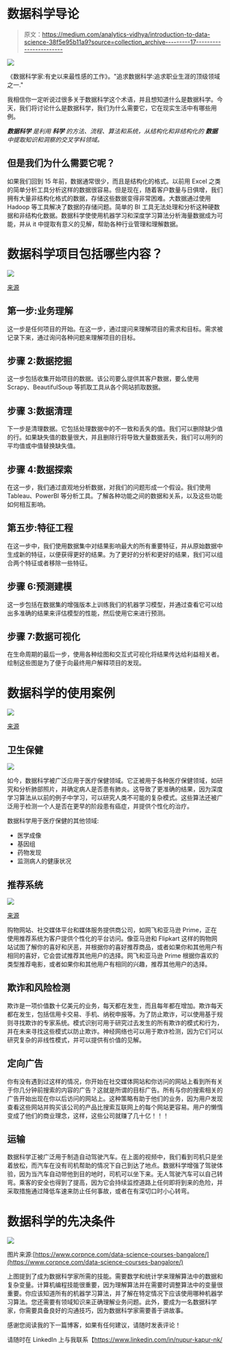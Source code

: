 # 数据科学导论

> 原文：<https://medium.com/analytics-vidhya/introduction-to-data-science-38f5e95b11a9?source=collection_archive---------17----------------------->

![](img/57ff135fd90cc5f49dbff4452c593a2b.png)

《数据科学家:有史以来最性感的工作》。"追求数据科学:追求职业生涯的顶级领域之一."

我相信你一定听说过很多关于数据科学这个术语，并且想知道什么是数据科学。今天，我们将讨论什么是数据科学，我们为什么需要它，它在现实生活中有哪些用例。

***数据科学*** *是利用* ***科学*** *的方法、流程、算法和系统，从结构化和非结构化的* ***数据*** *中提取知识和洞察的交叉学科领域。*

## 但是我们为什么需要它呢？

如果我们回到 15 年前，数据通常很少，而且是结构化的格式。以前用 Excel 之类的简单分析工具分析这样的数据很容易。但是现在，随着客户数量与日俱增，我们拥有大量非结构化格式的数据，存储这些数据变得非常困难。大数据通过使用 Hadoop 等工具解决了数据的存储问题。简单的 BI 工具无法处理和分析这种硬数据和非结构化数据。数据科学使使用机器学习和深度学习算法分析海量数据成为可能，并从 it 中提取有意义的见解，帮助各种行业管理和理解数据。

# 数据科学项目包括哪些内容？

![](img/48cc977c3d895bec367420700e3263cb.png)

[来源](http://sudeep.co/data-science/Understanding-the-Data-Science-Lifecycle/)

## 第一步:业务理解

这一步是任何项目的开始。在这一步，通过提问来理解项目的需求和目标。需求被记录下来，通过询问各种问题来理解项目的目标。

## 步骤 2:数据挖掘

这一步包括收集开始项目的数据。该公司要么提供其客户数据，要么使用 Scrapy、BeautifulSoup 等抓取工具从各个网站抓取数据。

## 步骤 3:数据清理

下一步是清理数据。它包括处理数据中的不一致和丢失的值。我们可以删除缺少值的行。如果缺失值的数量很大，并且删除行将导致大量数据丢失，我们可以用列的平均值或中值替换缺失值。

## 步骤 4:数据探索

在这一步，我们通过直观地分析数据，对我们的问题形成一个假设。我们使用 Tableau、PowerBI 等分析工具。了解各种功能之间的数据和关系，以及这些功能如何相互影响。

## 第五步:特征工程

在这一步中，我们使用数据集中对结果影响最大的所有重要特征，并从原始数据中生成新的特征，以便获得更好的结果。为了更好的分析和更好的结果，我们可以组合两个特征或者移除一些特征。

## 步骤 6:预测建模

这一步包括在数据集的增强版本上训练我们的机器学习模型，并通过查看它可以给出多准确的结果来评估模型的性能，然后使用它来进行预测。

## 步骤 7:数据可视化

在生命周期的最后一步，使用各种绘图和交互式可视化将结果传达给利益相关者。绘制这些图是为了便于向最终用户解释项目的发现。

# 数据科学的使用案例

![](img/24cc2247ca41a45d6d20f57f4d9ce766.png)

[来源](https://data-flair.training/blogs/data-science-applications/)

## 卫生保健

![](img/7f989ad4554b9607971ea508dbc74fda.png)

如今，数据科学被广泛应用于医疗保健领域。它正被用于各种医疗保健领域，如研究和分析肺部照片，并确定病人是否患有肺炎。这导致了更准确的结果，因为深度学习算法从以前的例子中学习，可以研究人类不可能的复杂模式。这些算法还被广泛用于检测一个人是否在更早的阶段患有癌症，并提供个性化的治疗。

数据科学用于医疗保健的其他领域:

*   医学成像
*   基因组
*   药物发现
*   监测病人的健康状况

## 推荐系统

![](img/ba5432b2885c797d58ab88a6996c7a30.png)

[来源](https://thedatascientist.com/right-way-recommender-system-startup/)

购物网站、社交媒体平台和媒体服务提供商公司，如网飞和亚马逊 Prime，正在使用推荐系统为客户提供个性化的平台访问。像亚马逊和 Flipkart 这样的购物网站试图了解你的喜好和厌恶，并根据你的喜好推荐商品，或者如果你和其他用户有相同的喜好，它会尝试推荐其他用户的选择。网飞和亚马逊 Prime 根据你喜欢的类型推荐电影，或者如果你和其他用户有相同的兴趣，推荐其他用户的选择。

## 欺诈和风险检测

欺诈是一项价值数十亿美元的业务，每天都在发生，而且每年都在增加。欺诈每天都在发生，包括信用卡交易、手机、纳税申报等。为了防止欺诈，可以使用基于规则寻找欺诈的专家系统。模式识别可用于研究过去发生的所有欺诈的模式和行为，并在未来寻找这些模式以防止欺诈。神经网络也可以用于欺诈检测，因为它们可以研究复杂的非线性模式，并可以提供有价值的见解。

## 定向广告

你有没有遇到过这样的情况，你开始在社交媒体网站和你访问的网站上看到所有关于你几分钟前搜索的内容的广告？这就是所谓的目标广告。所有与你的搜索相关的广告开始出现在你以后访问的网站上。这种策略有助于他们的业务，因为用户发现查看这些网站并购买该公司的产品比搜索互联网上的每个网站更容易。用户的懒惰变成了他们的商业理念，这样，这些公司就赚了几十亿！！！

## 运输

数据科学正被广泛用于制造自动驾驶汽车。在上面的视频中，我们看到司机只是坐着放松，而汽车在没有司机帮助的情况下自己到达了地点。数据科学增强了驾驶体验，因为当汽车自动带他到目的地时，司机可以坐下来。无人驾驶汽车可以自己转弯。乘客的安全也得到了提高，因为它会持续监控道路上任何即将到来的危险，并采取措施通过降低车速来防止任何事故，或者在有深切口时小心转弯。

# 数据科学的先决条件

![](img/2afc2f4e4a2989b2e67f57ad1faf3543.png)

图片来源:[https://www.corpnce.com/data-science-courses-bangalore/](https://www.corpnce.com/data-science-courses-bangalore/)

上图提到了成为数据科学家所需的技能。需要数学和统计学来理解算法中的数据和复杂变量。计算机编程技能很重要，因为理解算法并在需要时调整算法中的变量很重要。你应该知道所有的机器学习算法，并了解在特定情况下应该使用哪种机器学习算法。您还需要有领域知识来正确理解业务问题。此外，要成为一名数据科学家，你需要具备良好的沟通技巧，因为数据科学家需要善于讲故事。

感谢您阅读我的下一篇博客，如果有任何建议，请随时发表评论！

请随时在 LinkedIn 上与我联系【https://www.linkedin.com/in/nupur-kapur-nk/ 